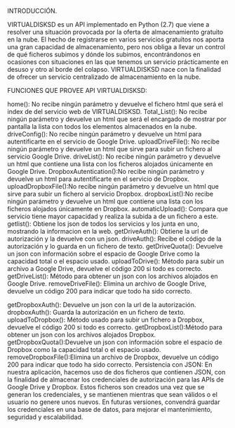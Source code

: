 INTRODUCCIÓN.

VIRTUALDISKSD es un API implementado en Python (2.7) que viene a resolver una situación provocada por la oferta de almacenamiento gratuito en la nube. El hecho de registrarse en varios servicios gratuitos nos aporta una gran capacidad de almacenamiento, pero nos obliga a llevar un control de qué ficheros subimos y dónde los subimos, encontrándonos en ocasiones con situaciones en las que tenemos un servicio prácticamente en desuso y otro al borde del colapso. VIRTUALDISKSD nace con la finalidad de ofrecer un servicio centralizado de almacenamiento en la nube.

FUNCIONES QUE PROVEE API VIRTUALDISKSD: 

home(): No recibe ningún parámetro y devuelve el fichero html que será el index de del servicio web de VIRTUALDISKSD.
Total_List(): No recibe ningún parámetro y devuelve un html que será el encargado de mostrar por pantalla la lista con todos los elementos almacenados en la nube.
driveConfig(): No recibe ningún parámetro y devuelve un html para autentificarte en el servicio de Google Drive.
uploadDriveFile(): No recibe ningún parámetro y devuelve un html que sirve para subir un fichero al servicio Google Drive.
driveList(): No recibe ningún parámetro y devuelve un html que contiene una lista con los ficheros alojados únicamente en Google Drive.
DropboxAutentication():No recibe ningún parámetro y devuelve un html para autentificarte en el servicio de Dropbox.
uploadDropboxFile():No recibe ningún parámetro y devuelve un html que sirve para subir un fichero al servicio Dropbox.
dropboxList():No recibe ningún parámetro y devuelve un html que contiene una lista con los ficheros alojados únicamente en Dropbox.
automaticUpload(): Compara que servicio tiene mayor capacidad y realiza la subida a de un fichero a este.
getlist(): Obtiene los json de todos los servicios y los junta en uno, mostrando la informacion en la web.
getDriveAuth(): Obtiene la url de autorización y la devuelve con un json.
driveAuth(): Recibe el código de la autorización y lo guarda en un fichero de texto.
getDriveQuota(): Devuelve un json con información sobre el espacio de Google Drive como la capacidad total o el espacio usado.
uploadToDrive(): Método para subir un archivo a Google Drive, devuelve el código 200 si todo es correcto.
getDriveList(): Método para obtener un json con los archivos alojados en Google Drive.
removeDriveFile(): Elimina un archivo de Google Drive, devuelve un código 200 para indicar que todo ha sido correcto.

getDropboxAuth(): Devuelve un json con la url de la autorización.
dropboxAuth(): Guarda la autorización en un fichero de texto.
uploadToDropbox(): Método usado para subir un fichero a Dropbox, devuelve el código 200 si todo es correcto.
getDropboxList():Método para obtener un json con los archivos alojados Dropbox.
getDropboxQuota():Devuelve un json con información sobre el espacio de Dropbox como la capacidad total o el espacio usado.
removeDropboxFile():Elimina un archivo de Dropbox, devuelve un código 200 para indicar que todo ha sido correcto.
Persistencia con JSON: En nuestra aplicación, hacemos uso de dos ficheros que contienen JSON, con la finalidad de almacenar los credenciales de autorización para las APIs de Google Drive y Dropbox. Estos ficheros son creados una vez que se generan los credenciales, y se mantienen mientras que sean válidos o el usuario no genere unos nuevos. En futuras versiones, convendrá guardar los credenciales en una base de datos, para mejorar el mantenimiento, seguridad y escalabilidad.


